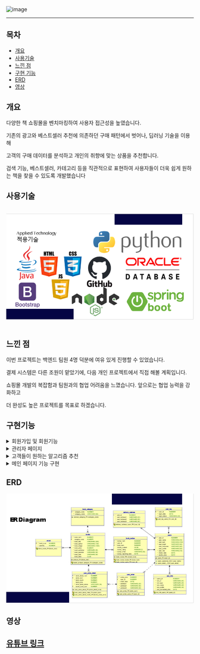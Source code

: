 
<img src="https://github.com/user-attachments/assets/1c52f779-8135-4184-aa41-ff7faaed6b79" alt="image" width="800"/>

---

## 목차
- [개요](#개요)
- [사용기술](#사용기술)
- [느낀 점](#느낀-점)
- [구현 기능](#구현기능)
- [ERD](#erd)
- [영상](#영상)


## 개요

다양한 책 쇼핑몰을 벤치마킹하여 사용자 접근성을 높였습니다.

기존의 광고와 베스트셀러 추천에 의존하던 구매 패턴에서 벗어나, 딥러닝 기술을 이용해 <br>

고객의 구매 데이터를 분석하고 개인의 취향에 맞는 상품을 추천합니다.

검색 기능, 베스트셀러, 카테고리 등을 직관적으로 표현하여 사용자들이 더욱 쉽게 원하는 책을 찾을 수 있도록 개발했습니다 <br>
## 사용기술
 <br>
<img src="https://github.com/kimhwanseok1423/project_ezenbooks/blob/master/frontend/public/img/캡처11.PNG"><br><br>



## 느낀 점 


이번 프로젝트는 백엔드 팀원 4명 덕분에 여유 있게 진행할 수 있었습니다.<br>

결제 시스템은 다른 조원이 맡았기에, 다음 개인 프로젝트에서 직접 해볼 계획입니다.<br>

쇼핑몰 개발의 복잡함과 팀원과의 협업 어려움을 느꼈습니다. 앞으로는 협업 능력을 강화하고 <br>

더 완성도 높은 프로젝트를 목표로 하겠습니다.

## 구현기능 


<details>
  <summary>회원가입 및 회원기능 </summary>
  
  - **구현 기능** <br>
  사용자 회원가입 및 로그인 기능을 구현했습니다.

- **구현 방법** <br>
  
  - 계정 중복 확인
    -`UserRepository`조회하여 중복 시 예외 던집니다.
  - 로그인 기능
    - 로그인 시 사용자가 입력한 정보가 데이터베이스와 일치하는지 확인합니다. 로그인 성공 시 사용자에게 로그인 상태를 유지하는 기능을 제 
      공하며, 로그인 실패 시 적절한 오류 메시지를 표시합니다.
  - 이메일 중복 확인
     -회원가입 시 입력한 이메일이 이미 존재하는지 확인합니다. 중복된 이메일이 있을 경우 사용자에게 알림을 제공하고, 회원가입을 차단합니다.
  - 마이 페이지
    - 로그인 후 사용자가 자신의 정보를 확인하고 수정할 수 있는 마이페이지를 구현했습니다. 
      
<img src="https://github.com/kimhwanseok1423/project_ezenbooks/blob/master/frontend/public/img/캡처21.PNG"><br>

<img src="https://github.com/kimhwanseok1423/project_ezenbooks/blob/master/frontend/public/img/캡처22.PNG"><br>


</details>

<details>
  <summary>관리자 페이지 </summary>


  - **구현 기능** <br>
    - 관리자 페이지
    - 회원 삭제 ,리뷰 관리
    - 기간별 매출 현황 

  - **구현 방법** <br>
    - 관리자 페이지 구성
      - 관리자가 쉽게 사용할 수 있도록 UI/UX를 설계했습니다.
    - 회원 삭제
      - 회원 목록을 표시하고, 특정 회원을 선택하여 삭제할 수 있도록 했습니다.
      - 삭제 요청 시 확인 절차를 추가하여 실수로 인한 삭제를 방지합니다.
    - 리뷰 관리
      - 모든 리뷰를 리스트업하여 관리할 수 있는 인터페이스를 제공했습니다.
      - 리뷰를 승인하거나 삭제할 수 있는 기능을 구현했습니다.
    - 기간별 매출 현황
      - 기간을 설정하여 해당 기간의 매출 데이터를 조회할 수 있는 기능을 구현했습니다.
      - 매출 데이터를 차트로 시각화하여 분석할 수 있도록 했습니다.
 <img src="https://github.com/kimhwanseok1423/project_ezenbooks/blob/master/frontend/public/img/캡처23.PNG"><br>

 <img src="https://github.com/kimhwanseok1423/project_ezenbooks/blob/master/frontend/public/img/캡처24.PNG"><br>

 <img src="https://github.com/kimhwanseok1423/project_ezenbooks/blob/master/frontend/public/img/캡처25.PNG"><br>
   
</details>

<details>
  <summary>고객들이 원하는 알고리즘 추천  </summary> <br>

- **구현 기능** <br>
    - 로그인한 회원과 비슷한 취향의 고객이 선택한 책들을 추천해주는 기능 <br>

- **구현 방법**<br>
    - 유사도 높은 순으로 정렬
      - 사용자가 평가 혹은 구매하지 않은 아이템을 유사도에 따라 정렬한다.
    - 인기도 높은 순으로 정렬
      - 각 아이템 간 등급(평점)의 평균을 계산하고 이를 통해 인기도를 결정한다. 그 후 인기도 순으로 정렬하고 상위 N개를 출력한다.<br>
        
      <img src="https://github.com/kimhwanseok1423/project_ezenbooks/blob/master/frontend/public/img/캡처15.PNG"><br><br>
        <img src="https://github.com/kimhwanseok1423/project_ezenbooks/blob/master/frontend/public/img/캡처16.PNG"><br><br>
          <img src="https://github.com/kimhwanseok1423/project_ezenbooks/blob/master/frontend/public/img/캡처17.PNG"><br><br>
            <img src="https://github.com/kimhwanseok1423/project_ezenbooks/blob/master/frontend/public/img/캡처18.PNG"><br><br>
  <img src="https://github.com/kimhwanseok1423/project_ezenbooks/blob/master/frontend/public/img/캡처19.PNG"><br><br>
   <img src="https://github.com/kimhwanseok1423/project_ezenbooks/blob/master/frontend/public/img/캡처20.PNG"><br>

</details>

<details>
  <summary>메인 페이지 기능 구현  </summary>

- **구현 기능** <br>
    - 

- **구현 방법**<br>
   - 메인 페이지 구성
     - 데이터베이스에서 책 데이터를 가져와 select 요소에 동적으로 표시했습니다.
   - 카테고리 페이지
     - 데이터베이스 테이블에 카테고리 컬럼을 추가하여 책들이 해당 카테고리에 맞게 분류되도록 설정했습니다.
       사용자가 메인 페이지에서 선택한 카테고리에 따라 해당 카테고리에 속하는 책들을 조회하고 표시했습니다.
   - 상세 페이지
     - 사용자가 특정 책을 선택하면, 선택된 책의 id 값을 기반으로 데이터베이스에서 해당 책의 상세 정보를 가져와 상세 페이지에 표시했습니다.
       상세 페이지에서는 책의 제목, 저자, 가격, 설명 등의 세부 정보를 제공했습니다.
   - 장바구니 기능
     - 사용자가 원하는 책을 장바구니에 추가할 수 있도록 구현했습니다.
       장바구니에 담긴 책들은 사용자 세션에 저장되어 유지되며, 필요 시 데이터베이스에도 저장됩니다.
   - 결제 기능
     - 장바구니에 담긴 책들을 확인하고 결제할 수 있는 기능을 구현했습니다.
     결제 정보 입력, 결제 처리, 그리고 주문 확인 단계를 거쳐 사용자가 책을 구매할 수 있도록 했습니다.

<img src="https://github.com/kimhwanseok1423/project_ezenbooks/blob/master/frontend/public/img/캡처26.PNG"><br><br><br><br>
<img src="https://github.com/kimhwanseok1423/project_ezenbooks/blob/master/frontend/public/img/캡처27.PNG"><br><br><br><br>
<img src="https://github.com/kimhwanseok1423/project_ezenbooks/blob/master/frontend/public/img/캡처28.PNG"><br><br><br><br>
<img src="https://github.com/kimhwanseok1423/project_ezenbooks/blob/master/frontend/public/img/캡처29.PNG"><br><br><br><br>
<img src="https://github.com/kimhwanseok1423/project_ezenbooks/blob/master/frontend/public/img/캡처30.PNG"><br><br><br><br>
<img src="https://github.com/kimhwanseok1423/project_ezenbooks/blob/master/frontend/public/img/캡처31.PNG"><br><br><br><br>
<img src="https://github.com/kimhwanseok1423/project_ezenbooks/blob/master/frontend/public/img/캡처32.PNG"><br><br><br><br>

</details>

 ## ERD
<img src="https://github.com/kimhwanseok1423/project_ezenbooks/blob/master/frontend/public/img/캡처12.PNG">

  ## 영상
   ## [유튜브 링크](https://www.youtube.com/watch?v=ntikFWHEWn4)

   

